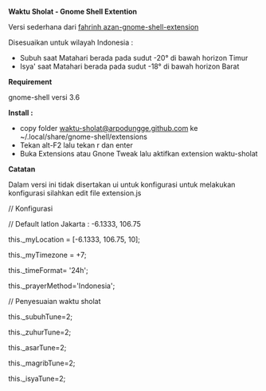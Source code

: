 **Waktu Sholat - Gnome Shell Extention**

Versi sederhana dari [fahrinh azan-gnome-shell-extension](https://github.com/fahrinh/azan-gnome-shell-extension)

Disesuaikan untuk wilayah Indonesia :
- Subuh saat Matahari berada pada sudut -20° di bawah horizon Timur
- Isya' saat Matahari berada pada sudut -18° di bawah horizon Barat

**Requirement**

gnome-shell versi 3.6

**Install :**
- copy folder waktu-sholat@arpodungge.github.com ke ~/.local/share/gnome-shell/extensions
- Tekan alt-F2 lalu tekan r dan enter
- Buka Extensions atau Gnone Tweak lalu aktifkan extension waktu-sholat

**Catatan**

Dalam versi ini tidak disertakan ui untuk konfigurasi
untuk melakukan konfigurasi silahkan edit file extension.js

// Konfigurasi

// Default latlon Jakarta : -6.1333, 106.75

this._myLocation = [-6.1333, 106.75, 10];  

this._myTimezone = +7;

this._timeFormat= '24h';

this._prayerMethod='Indonesia';


// Penyesuaian waktu sholat

this._subuhTune=2;

this._zuhurTune=2;

this._asarTune=2;

this._magribTune=2;

this._isyaTune=2;

